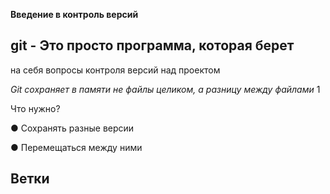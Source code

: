 **Введение в контроль версий**

## git - Это просто программа, которая берет
на себя вопросы контроля версий
над проектом 





*Git сохраняет в памяти не файлы целиком,
а разницу между файлами* 1



Что нужно?

 ● Сохранять разные версии

● Перемещаться между ними

## Ветки